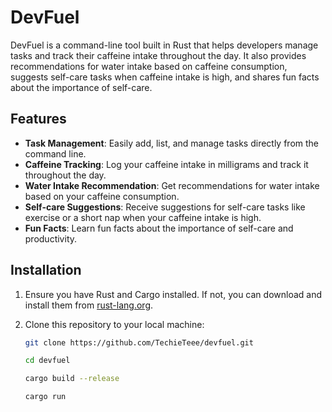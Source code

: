# DevFuel
DevFuel is a command-line tool built in Rust that helps developers manage tasks and track their caffeine intake throughout the day. It also provides recommendations for water intake based on caffeine consumption, suggests self-care tasks when caffeine intake is high, and shares fun facts about the importance of self-care.

## Features

- **Task Management**: Easily add, list, and manage tasks directly from the command line.
- **Caffeine Tracking**: Log your caffeine intake in milligrams and track it throughout the day.
- **Water Intake Recommendation**: Get recommendations for water intake based on your caffeine consumption.
- **Self-care Suggestions**: Receive suggestions for self-care tasks like exercise or a short nap when your caffeine intake is high.
- **Fun Facts**: Learn fun facts about the importance of self-care and productivity.

## Installation

1. Ensure you have Rust and Cargo installed. If not, you can download and install them from [rust-lang.org](https://www.rust-lang.org/tools/install).

2. Clone this repository to your local machine:

   ```bash
   git clone https://github.com/TechieTeee/devfuel.git
   
   cd devfuel

   cargo build --release

   cargo run

